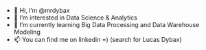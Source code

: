 - 👋 Hi, I’m @mrdybax
- 👀 I’m interested in Data Science & Analytics
- 🌱 I’m currently learning Big Data Processing and Data Warehouse Modeling
- 📫 You can find me on linkedin =) (search for Lucas Dybax) 

<!---
mrdybax/mrdybax is a ✨ special ✨ repository because its `README.md` (this file) appears on your GitHub profile.
You can click the Preview link to take a look at your changes.
--->
